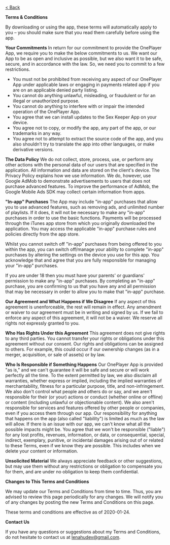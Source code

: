 [< Back](index.md)  

**Terms & Conditions**

By downloading or using the app, these terms will automatically apply to you – you should make sure that you read them carefully before using the app. 

**Your Commitments**
In return for our commitment to provide the OnePlayer App, we require you to make the below commitments to us. We want our App to be as open and inclusive as possible, but we also want it to be safe, secure, and in accordance with the law. So, we need you to commit to a few restrictions.

* You must not be prohibited from receiving any aspect of our OnePlayer App under applicable laws or engaging in payments related app if you are on an applicable denied party listing.
* You cannot do anything unlawful, misleading, or fraudulent or for an illegal or unauthorized purpose.
* You cannot do anything to interfere with or impair the intended operation of the OnePlayer App.
* You agree that we can install updates to the Sex Keeper App on your device.
* You agree not to copy, or modify the app, any part of the app, or our trademarks in any way. 
* You agree not to attempt to extract the source code of the app, and you also shouldn’t try to translate the app into other languages, or make derivative versions. 

**The Data Policy**
We do not collect, store, process, use, or perform any other actions with the personal data of our users that are specified in the application. All information and data are stored on the client's device. The Privacy Policy explains how we use information. We do, however, use Google AdMob to demonstrate advertisements to users that does not purchase advanced features. To improve the performance of AdMob, the Google Mobile Ads SDK may collect certain information from apps.

**"In-app" Purchases**
The App may include "in-app" purchases that allow you to use advanced features, such as removing ads, and unlimited number of playlists. If it does, it will not be necessary to make any "in-app" purchases in order to use the basic functions. Payments will be processed through the iTunes app store from which you originally downloaded the application. You may access the applicable "in-app" purchase rules and policies directly from the app store.

Whilst you cannot switch off "in-app" purchases from being offered to you within the app, you can switch off/manage your ability to complete "in-app" purchases by altering the settings on the device you use for this app. You acknowledge that and agree that you are fully responsible for managing your "in-app" purchases.

If you are under 18 then you must have your parents' or guardians' permission to make any "in-app" purchases. By completing an "in-app" purchase, you are confirming to us that you have any and all permission that may be necessary in order to allow you to make that "in-app" purchase.

**Our Agreement and What Happens if We Disagree**
If any aspect of this agreement is unenforceable, the rest will remain in effect. Any amendment or waiver to our agreement must be in writing and signed by us. If we fail to enforce any aspect of this agreement, it will not be a waiver. We reserve all rights not expressly granted to you.

**Who Has Rights Under this Agreement**
This agreement does not give rights to any third parties. You cannot transfer your rights or obligations under this agreement without our consent. Our rights and obligations can be assigned to others. For example, this could occur if our ownership changes (as in a merger, acquisition, or sale of assets) or by law.

**Who Is Responsible if Something Happens**
Our OnePlayer App is provided "as is," and we can't guarantee it will be safe and secure or will work perfectly all the time. To the extent permitted by law, we also disclaim all warranties, whether express or implied, including the implied warranties of merchantability, fitness for a particular purpose, title, and non-infringement. We also don't control what people and others do or say, and we aren't responsible for their (or your) actions or conduct (whether online or offline) or content (including unlawful or objectionable content). We also aren't responsible for services and features offered by other people or companies, even if you access them through our app. Our responsibility for anything that happens on the app (also called "liability") is limited as much as the law will allow. If there is an issue with our app, we can't know what all the possible impacts might be. You agree that we won't be responsible ("liable") for any lost profits, revenues, information, or data, or consequential, special, indirect, exemplary, punitive, or incidental damages arising out of or related to these Terms, even if we know they are possible. This includes when we delete your content or information.

**Unsolicited Material**
We always appreciate feedback or other suggestions, but may use them without any restrictions or obligation to compensate you for them, and are under no obligation to keep them confidential.

**Changes to This Terms and Conditions**

We may update our Terms and Conditions from time to time. Thus, you are advised to review this page periodically for any changes. We will notify you of any changes by posting the new Terms and Conditions on this page.

These terms and conditions are effective as of 2020-01-24.

**Contact Us**

If you have any questions or suggestions about my Terms and Conditions, do not hesitate to contact us at lenahudev@gmail.com.